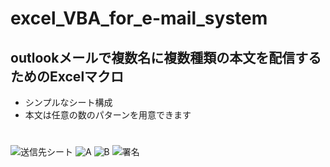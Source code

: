 # excel_VBA_for_e-mail_system
## outlookメールで複数名に複数種類の本文を配信するためのExcelマクロ
 - シンプルなシート構成
 - 本文は任意の数のパターンを用意できます
 
 
#
![送信先シート](https://user-images.githubusercontent.com/97077671/212096401-e5c8f941-c106-41ab-81a0-0107bca0e403.png)
![A](https://user-images.githubusercontent.com/97077671/212095479-37981028-c5bf-47f7-9d5b-31e48fb26a9e.png)
![B](https://user-images.githubusercontent.com/97077671/212095491-f7c7c7c8-4ac0-4a77-929f-52adc8ec7505.png)
![署名](https://user-images.githubusercontent.com/97077671/212095515-4b225de1-aab0-470a-a58b-62b9c946044d.png)
